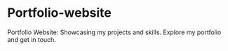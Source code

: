# Portfolio-website
Portfolio Website: Showcasing my projects and skills. Explore my portfolio and get in touch.
